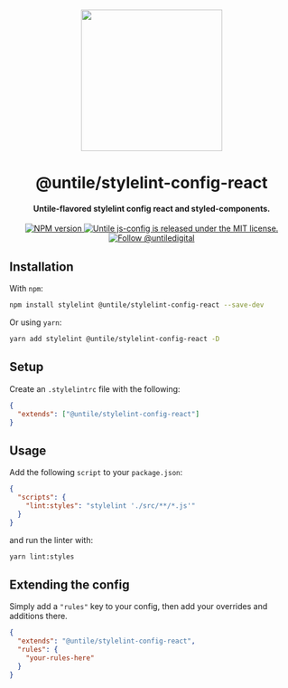 <p align="center">
  <br><img width="250" src="https://untile.pt/logo.png" /><br>
</p>

<h1 align="center">
  @untile/stylelint-config-react
</h1>

<h4 align="center">
  Untile-flavored stylelint config react and styled-components.
</h4>

<p align="center">
  <a href="https://www.npmjs.com/package/@untile/stylelint-config-react">
    <img src="https://img.shields.io/npm/v/@untile/stylelint-config-react.svg?style=for-the-badge" alt="NPM version" />
  </a>
  <a href="https://github.com/untile/js-configs/blob/main/LICENSE">
    <img src="https://img.shields.io/badge/license-MIT-blue.svg?style=for-the-badge" alt="Untile js-config is released under the MIT license." />
  </a>
  <a href="https://twitter.com/intent/follow?screen_name=untiledigital">
    <img src="https://img.shields.io/twitter/follow/untiledigital.svg?label=Follow%20@untiledigital&style=for-the-badge" alt="Follow @untiledigital" />
  </a>
</p>

## Installation

With `npm`:

```sh
npm install stylelint @untile/stylelint-config-react --save-dev
```

Or using `yarn`:

```sh
yarn add stylelint @untile/stylelint-config-react -D
```

## Setup

Create an `.stylelintrc` file with the following:

```json
{
  "extends": ["@untile/stylelint-config-react"]
}
```

## Usage

Add the following `script` to your `package.json`:

```json
{
  "scripts": {
    "lint:styles": "stylelint './src/**/*.js'"
  }
}
```

and run the linter with:

```sh
yarn lint:styles
```

## Extending the config

Simply add a `"rules"` key to your config, then add your overrides and additions there.

```json
{
  "extends": "@untile/stylelint-config-react",
  "rules": {
    "your-rules-here"
  }
}
```
